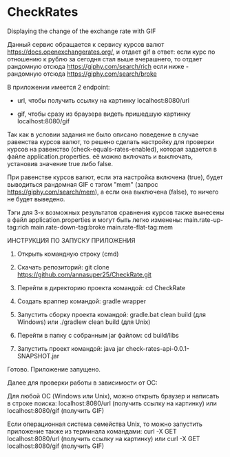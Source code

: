 # CheckRates
Displaying the change of the exchange rate with GIF

Данный сервис обращается к сервису курсов валют https://docs.openexchangerates.org/, и отдает gif в ответ:
если курс по отношению к рублю за сегодня стал выше вчерашнего, то отдает рандомную отсюда https://giphy.com/search/rich
если ниже - рандомную отсюда https://giphy.com/search/broke


В приложении имеется 2 endpoint:
- url, чтобы получить ссылку на картинку
localhost:8080/url
 
- gif, чтобы сразу из браузера видеть пришедшую картинку
localhost:8080/gif


Так как в условии задания не было описано поведение в случае равенства курсов валют, то решено сделать настройку для проверки 
курсов на равенство (check-equals-rates-enabled), которая задается в файле application.properties. 
её можно включать и выключать, установив значение true либо false.

При равенстве курсов валют, если эта настройка включена (true), будет выводиться рандомная GIF с тэгом "mem" (запрос 
https://giphy.com/search/mem),
а если она выключена (false), то ничего не будет выведено.

Тэги для 3-х возможных результатов сравнения курсов также вынесены в файл application.properties и могут быть легко изменены:
main.rate-up-tag:rich
main.rate-down-tag:broke
main.rate-flat-tag:mem



ИНСТРУКЦИЯ ПО ЗАПУСКУ ПРИЛОЖЕНИЯ

1. Открыть командную строку (cmd)

2. Скачать репозиторий:
git clone https://github.com/annasuper25/CheckRate.git

3. Перейти в директорию проекта командой: 
cd CheckRate

4. Создать враппер командой:
gradle wrapper

5. Запустить сборку проекта командой:
gradle.bat clean build (для Windows)
или 
./gradlew clean build (для Unix)

6. Перейти в папку с собранным jar файлом:
cd build/libs

7. Запустить проект командой:
java jar check-rates-api-0.0.1-SNAPSHOT.jar

Готово. Приложение запущено.


Далее для проверки работы в зависимости от ОС:

Для любой ОС (Windows или Unix), можно открыть браузер и написать в строке поиска:
localhost:8080/url (получить ссылку на картинку)
или
localhost:8080/gif (получить GIF)


Если операционная система семейства Unix, то можно запустить приложение также из терминала командами: 
curl -X GET localhost:8080/url (получить ссылку на картинку)
или
curl -X GET localhost:8080/gif (получить GIF)
